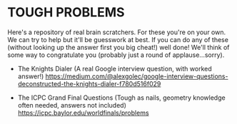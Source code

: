 # TOUGH PROBLEMS #

Here's a repository of real brain scratchers. For these you're on your own. We can try to help but it'll be guesswork at best. If you can do any of these (without looking up the answer first you big cheat!) well done! We'll think of some way to congratulate you (probably just a round of applause...sorry).

- The Knights Dialer (A real Google interview question, with worked answer!)
        https://medium.com/@alexgolec/google-interview-questions-deconstructed-the-knights-dialer-f780d516f029

- The ICPC Grand Final Questions (Tough as nails, geometry knowledge often needed, answers not included)
        https://icpc.baylor.edu/worldfinals/problems
